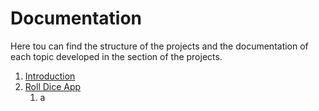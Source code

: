 # Documentation

Here tou can find the structure of the projects and the documentation of each topic developed in the section of the projects.

1. [Introduction](#introduction)
2. [Roll Dice App](PROJECTS\roll_dice_app\README.md)
   1. a